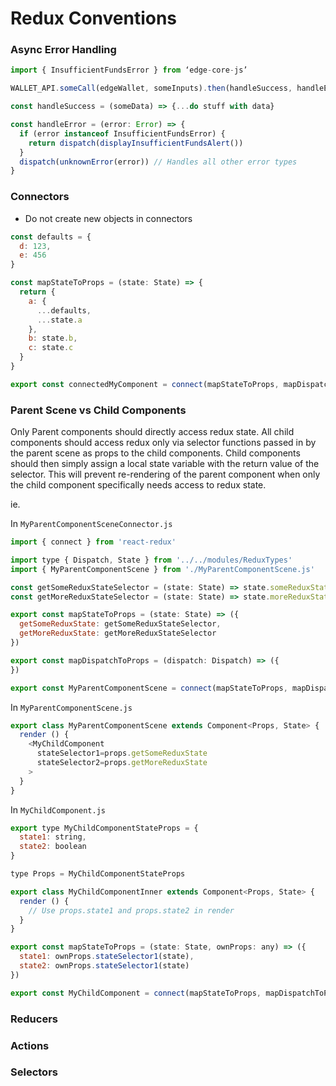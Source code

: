 # Redux Conventions

### Async Error Handling

```javascript
import { InsufficientFundsError } from ‘edge-core-js’

WALLET_API.someCall(edgeWallet, someInputs).then(handleSuccess, handleError)

const handleSuccess = (someData) => {...do stuff with data}

const handleError = (error: Error) => {
  if (error instanceof InsufficientFundsError) {
    return dispatch(displayInsufficientFundsAlert())
  }
  dispatch(unknownError(error)) // Handles all other error types
}
```

### Connectors
* Do not create new objects in connectors

```javascript
const defaults = {
  d: 123,
  e: 456
}

const mapStateToProps = (state: State) => {
  return {
    a: {
      ...defaults,
      ...state.a
    },
    b: state.b,
    c: state.c
  }
}

export const connectedMyComponent = connect(mapStateToProps, mapDispatchToProps)(MyComponent)
```

### Parent Scene vs Child Components

Only Parent components should directly access redux state. All child components should access redux only via selector functions passed in by the parent scene as props to the child components. Child components should then simply assign a local state variable with the return value of the selector. This will prevent re-rendering of the parent component when only the child component specifically needs access to redux state.

ie.

In `MyParentComponentSceneConnector.js`
```javascript
import { connect } from 'react-redux'

import type { Dispatch, State } from '../../modules/ReduxTypes'
import { MyParentComponentScene } from './MyParentComponentScene.js'

const getSomeReduxStateSelector = (state: State) => state.someReduxState
const getMoreReduxStateSelector = (state: State) => state.moreReduxState

export const mapStateToProps = (state: State) => ({
  getSomeReduxState: getSomeReduxStateSelector,
  getMoreReduxState: getMoreReduxStateSelector
})

export const mapDispatchToProps = (dispatch: Dispatch) => ({
})

export const MyParentComponentScene = connect(mapStateToProps, mapDispatchToProps)(MyParentComponentScene)

```

In `MyParentComponentScene.js`
```javascript
export class MyParentComponentScene extends Component<Props, State> {
  render () {
    <MyChildComponent
      stateSelector1=props.getSomeReduxState
      stateSelector2=props.getMoreReduxState
    >
  }
}
```


In `MyChildComponent.js`
```javascript
export type MyChildComponentStateProps = {
  state1: string,
  state2: boolean
}

type Props = MyChildComponentStateProps

export class MyChildComponentInner extends Component<Props, State> {
  render () {
    // Use props.state1 and props.state2 in render
  }
}

export const mapStateToProps = (state: State, ownProps: any) => ({
  state1: ownProps.stateSelector1(state),
  state2: ownProps.stateSelector1(state)
})

export const MyChildComponent = connect(mapStateToProps, mapDispatchToProps)
```
### Reducers

### Actions

### Selectors
